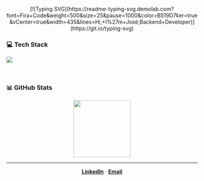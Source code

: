 <div align="center">
  [![Typing SVG](https://readme-typing-svg.demolab.com?font=Fira+Code&weight=500&size=25&pause=1000&color=B519D7&center=true&vCenter=true&width=435&lines=Hi,+I%27m+José;Backend+Developer)](https://git.io/typing-svg)
</div>

### 💻 Tech Stack

<p align="left">
  <a href="https://skillicons.dev">
    <img src="https://skillicons.dev/icons?i=java,spring,androidstudio,postgres,git,arch,godot" />
  </a>
</p>

<br>

### 📊 GitHub Stats

<div align="center">
  <img height="150em" src="https://github-readme-stats.vercel.app/api/top-langs/?username=IDeath-Z&layout=compact&langs_count=7&theme=dracula"/>
</div>

---

<div align="center">
  <a href="https://www.linkedin.com/in/josé-antonio-moraes-de-oliveira-b66568189"><strong>LinkedIn</strong></a> 
  · 
  <a href="mailto:jose.joz46@outlook.com"><strong>Email</strong></a>
</div>
